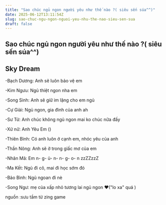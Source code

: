 ```yaml
---
title: "Sao chúc ngủ ngon người yêu như thế nào ?( siêu sến súa^^)"
date: 2025-06-12T13:11:54Z
slug: sao-chuc-ngu-ngon-nguoi-yeu-nhu-the-nao-sieu-sen-sua
draft: false
---
```


## Sao chúc ngủ ngon người yêu như thế nào ?( siêu sến súa^^)

## Sky Dream

-Bạch Dương: Anh sẽ luôn bảo vệ em 
 
-Kim Ngưu: Ngủ thiệt ngon nha em
 
-Song Sinh: Anh sẽ giữ im lặng cho em ngủ
 
-Cự Giải: Ngủ ngon, gia đình của anh ah
 
-Sư Tử: Anh chúc không ngủ ngon mai ko chúc nữa đấy
 
-Xử nữ: Anh Yêu Em () 
 
-Thiên Bình: Có anh luôn ở cạnh em, nhóc yêu của anh
 
-Thần Nông: Anh sẽ ở trong giấc mơ của em
 
-Nhân Mã: Em n- g- ủ- n- n- g- o- n zzZZzzZ 
 
-Ma Kết: Ngủ đi cô, mai đi học sớm đó
 
-Bảo Bình: Ngủ ngoan đi nè 
 
-Song Ngư: mẹ của xấp nhỏ tương lai ngủ ngon ♥("lo xa" quá )
 
 
 
 
 
 
 nguồn :sưu tầm từ zing game